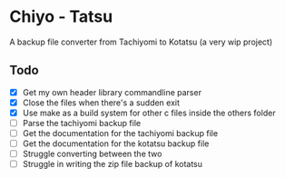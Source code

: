# Chiyo - Tatsu

A backup file converter from Tachiyomi to Kotatsu (a very wip project)

## Todo

-   [x] Get my own header library commandline parser
-   [x] Close the files when there's a sudden exit
-   [x] Use make as a build system for other c files inside the others folder
-   [ ] Parse the tachiyomi backup file
-   [ ] Get the documentation for the tachiyomi backup file
-   [ ] Get the documentation for the kotatsu backup file
-   [ ] Struggle converting between the two
-   [ ] Struggle in writing the zip file backup of kotatsu
